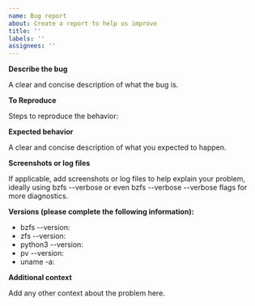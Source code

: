 ```yaml
---
name: Bug report
about: Create a report to help us improve
title: ''
labels: ''
assignees: ''
---
```


**Describe the bug**

A clear and concise description of what the bug is.

**To Reproduce**

Steps to reproduce the behavior:

**Expected behavior**

A clear and concise description of what you expected to happen.

**Screenshots or log files**

If applicable, add screenshots or log files to help explain your problem, ideally using bzfs --verbose or even bzfs
--verbose --verbose flags for more diagnostics.

**Versions (please complete the following information):**

- bzfs --version:
- zfs --version:
- python3 --version:
- pv --version:
- uname -a:

**Additional context**

Add any other context about the problem here.
